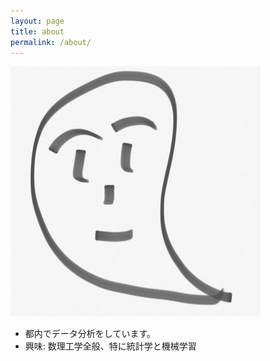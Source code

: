 ```yaml
---
layout: page
title: about
permalink: /about/
---
```


![](/images/avatar.png)

- 都内でデータ分析をしています。
- 興味: 数理工学全般、特に統計学と機械学習
